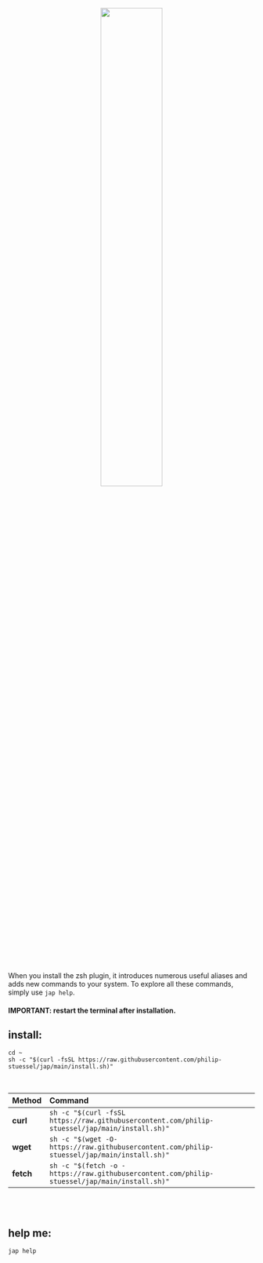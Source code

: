 <p align="center">
<img src="https://cdn.discordapp.com/attachments/698641984499220531/1141801559559249990/jap.png" width="50%" />
</p>

When you install the zsh plugin, it introduces numerous useful aliases and adds new commands to your system. To explore all these commands, simply use `jap help`.

#### IMPORTANT: restart the terminal after installation.

## install:

```shell
cd ~
sh -c "$(curl -fsSL https://raw.githubusercontent.com/philip-stuessel/jap/main/install.sh)"
```
</br>

| Method    | Command                                                                                           |
| :-------- | :------------------------------------------------------------------------------------------------ |
| **curl**  | `sh -c "$(curl -fsSL https://raw.githubusercontent.com/philip-stuessel/jap/main/install.sh)"` |
| **wget**  | `sh -c "$(wget -O- https://raw.githubusercontent.com/philip-stuessel/jap/main/install.sh)"`   |
| **fetch** | `sh -c "$(fetch -o -https://raw.githubusercontent.com/philip-stuessel/jap/main/install.sh)"` |
</br>
</br>

## help me:
```shell
jap help
```
